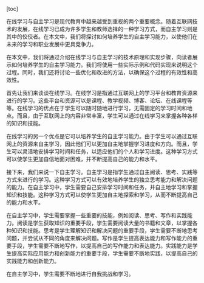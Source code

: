 
[toc]                    
                
                
在线学习与自主学习是现代教育中越来越受到重视的两个重要概念。随着互联网技术的发展，在线学习已成为许多学生和教师选择的一种学习方式，而自主学习则是其中的佼佼者。在本文中，我们将探讨如何培养学生的自主学习能力，以使他们在未来的学习和职业发展中更具竞争力。

在本文中，我们将通过介绍在线学习与自主学习的技术原理和实现步骤，向读者展示如何培养学生的自主学习能力。我们将使用一些实际示例和代码实现来说明这个过程。同时，我们还将讨论一些优化和改进的方法，以确保这个过程的有效性和高效性。

首先让我们来谈谈在线学习。在线学习是指通过互联网上的学习平台和教育资源来进行的学习。这些平台和资源可以是课程、教学视频、博客、论坛、在线课程等等。在线学习的优点在于学生可以随时随地进行学习，无需固定的学习时间和地点。而且，由于互联网上的内容非常丰富，学生可以通过在线学习来掌握各种各样的知识和技能。

在线学习的另一个优点是它可以培养学生的自主学习能力。由于学生可以通过互联网上的资源来自主学习，因此他们可以更加自主地掌握学习进度和方向。而且，学生可以灵活地安排学习时间和任务，以适应他们的个人和学习进度。这种学习方式可以使学生更加自信地面对困难，并不断提高自己的能力和水平。

接下来，我们来说一下自主学习。自主学习是指学生通过自主阅读、思考、实践等方式来进行的学习。这种学习方式可以有效地培养学生的独立思考能力和解决问题的能力。在自主学习中，学生需要自己安排学习时间和任务，并自主地学习和掌握知识和技能。这种学习方式可以使学生更加自主地探索和学习，从而不断提高自己的能力和水平。

在自主学习中，学生需要掌握一些重要的技能，例如阅读、思考、写作和实践能力。阅读是学生获取知识的重要手段，学生需要阅读大量的书籍和文章，以掌握各种知识和技能。思考是学生理解知识和解决问题的重要手段，学生需要不断地思考问题，并尝试从不同的角度来解决问题。写作是学生提高表达能力和写作能力的重要手段，学生需要不断地写作，以提高自己的写作能力和表达能力。实践能力是学生提高实际应用能力和创新能力的重要手段，学生需要不断地实践，以提高自己的实践能力和创新能力。

在自主学习中，学生需要不断地进行自我挑战和学习。

